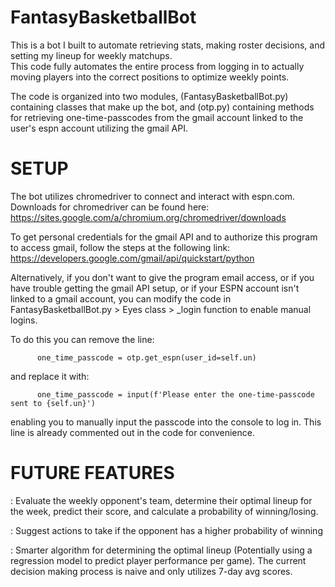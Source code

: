 # FantasyBasketballBot
  This is a bot I built to automate retrieving stats, making roster decisions, and setting my lineup for weekly matchups.  
  This code fully automates the entire process from logging in to actually moving players into the correct positions to 
  optimize weekly points.  

  The code is organized into two modules, (FantasyBasketballBot.py) containing classes that make up the bot, 
  and (otp.py) containing methods for retrieving one-time-passcodes from the gmail account linked to the user's 
  espn account utilizing the gmail API.

# SETUP
  The bot utilizes chromedriver to connect and interact with espn.com. Downloads for chromedriver can be found here:
  https://sites.google.com/a/chromium.org/chromedriver/downloads
  
  To get personal credentials for the gmail API and to authorize this program to access gmail, follow the steps at the following link:
  https://developers.google.com/gmail/api/quickstart/python

  Alternatively, if you don't want to give the program email access, or if you have trouble getting the gmail API setup, or if your ESPN account 
  isn't linked to a gmail account, you can modify the code in FantasyBasketballBot.py > Eyes class > _login function to enable manual logins.

  To do this you can remove the line: 

          one_time_passcode = otp.get_espn(user_id=self.un)

  and replace it with:

          one_time_passcode = input(f'Please enter the one-time-passcode sent to {self.un}')

  enabling you to manually input the passcode into the console to log in.  This line is already commented out in the code for convenience.  


# FUTURE FEATURES 
   : Evaluate the weekly opponent's team, determine their optimal lineup for the week, predict their score, and calculate a probability of winning/losing.  

   : Suggest actions to take if the opponent has a higher probability of winning

   : Smarter algorithm for determining the optimal lineup (Potentially using a regression model to predict player performance per game).
     The current decision making process is naive and only utilizes 7-day avg scores.  
